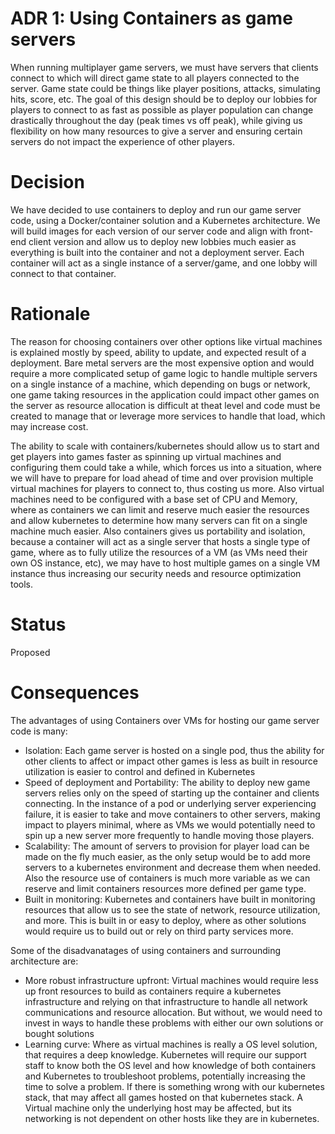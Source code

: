 # ADR 1: Using Containers as game servers

When running multiplayer game servers, we must have servers that clients connect to which will direct game state to all players connected to the server.  Game state could be things like player positions, attacks, simulating hits, score, etc.  The goal of this design should be to deploy our lobbies for players to connect to as fast as possible as player population can change drastically throughout the day (peak times vs off peak), while giving us flexibility on how many resources to give a server and ensuring certain servers do not impact the experience of other players.

# Decision

We have decided to use containers to deploy and run our game server code, using a Docker/container solution and a Kubernetes architecture.  We will build images for each version of our server code and align with front-end client version and allow us to deploy new lobbies much easier as everything is built into the container and not a deployment server.  Each container will act as a single instance of a server/game, and one lobby will connect to that container.

# Rationale

The reason for choosing containers over other options like virtual machines is explained mostly by speed, ability to update, and expected result of a deployment.  Bare metal servers are the most expensive option and would require a more complicated setup of game logic to handle multiple servers on a single instance of a machine, which depending on bugs or network, one game taking resources in the application could impact other games on the server as resource allocation is difficult at theat level and code must be created to manage that or leverage more services to handle that load, which may increase cost.  

The ability to scale with containers/kubernetes should allow us to start and get players into games faster as spinning up virtual machines and configuring them could take a while, which forces us into a situation, where we will have to prepare for load ahead of time and over provision multiple virtual machines for players to connect to, thus costing us more.  Also virtual machines need to be configured with a base set of CPU and Memory, where as containers we can limit and reserve much easier the resources and allow kubernetes to determine how many servers can fit on a single machine much easier. Also containers gives us portability and isolation, because a container will act as a single server that hosts a single type of game, where as to fully utilize the resources of a VM (as VMs need their own OS instance, etc), we may have to host multiple games on a single VM instance thus increasing our security needs and resource optimization tools.

# Status

Proposed

# Consequences

The advantages of using Containers over VMs for hosting our game server code is many:
    
* Isolation:  Each game server is hosted on a single pod, thus the ability for other clients to affect or impact other games is less as built in resource utilization is easier to control and defined in Kubernetes
* Speed of deployment and Portability: The ability to deploy new game servers relies only on the speed of starting up the container and clients connecting.  In the instance of a pod or underlying server experiencing failure, it is easier to take and move containers to other servers, making impact to players minimal, where as VMs we would potentially need to spin up a new server more frequently to handle moving those players.
* Scalability: The amount of servers to provision for player load can be made on the fly much easier, as the only setup would be to add more servers to a kubernetes environment and decrease them when needed.  Also the resource use of containers is much more variable as we can reserve and limit containers resources more defined per game type.
* Built in monitoring: Kubernetes and containers have built in monitoring resources that allow us to see the state of network, resource utilization, and more.  This is built in or easy to deploy, where as other solutions would require us to build out or rely on third party services more.


Some of the disadvanatages of using containers and surrounding architecture are:
    
- More robust infrastructure upfront: Virtual machines would require less up front resources to build as containers require a kubernetes infrastructure and relying on that infrastructure to handle all network communications and resource allocation.  But without, we would need to invest in ways to handle these problems with either our own solutions or bought solutions
- Learning curve:  Where as virtual machines is really a OS level solution, that requires a deep knowledge.  Kubernetes will require our support staff to know both the OS level and how knowledge of both containers and Kubernetes to troubleshoot problems, potentially increasing the time to solve a problem.  If there is something wrong with our kubernetes stack, that may affect all games hosted on that kubernetes stack.  A Virtual machine only the underlying host may be affected, but its networking is not dependent on other hosts like they are in kubernetes.
